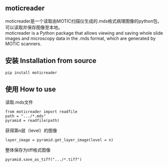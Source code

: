 moticreader 
---
moticreader是一个读取由MOTIC扫描仪生成的.mds格式病理图像的python包，可以读取并保存图像至本地。  
moticreader is a Python package that allows viewing and saving whole slide images and microscopy data in the .mds format, which are generated by MOTIC scanners.

安装 Installation from source
---

```{python}
pip install moticreader
```

使用 How to use
--
读取.mds文件
```{python}
from moticreader import readfile
path = ".../*.mds"
pyramid = readfile(path)
```

获得第n层（level）的图像
```{python}
layer_image = pyramid.get_layer_image(level = n)
```

整体保存为tiff格式图像
```{python}
pyramid.save_as_tiff(".../*.tiff")
```
